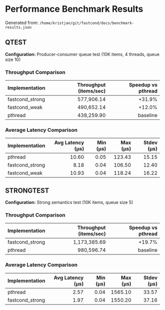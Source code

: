 # Performance Benchmark Results

Generated from: `/home/kristjan/git/fastcond/docs/benchmark-results.json`

## QTEST
**Configuration:** Producer-consumer queue test (10K items, 4 threads, queue size 10)
### Throughput Comparison
| Implementation | Throughput (items/sec) | Speedup vs pthread |
|---|---:|---:|
| fastcond_strong | 577,906.14 | +31.9% |
| fastcond_weak | 490,652.14 | +12.0% |
| pthread | 438,259.90 | baseline |

### Average Latency Comparison
| Implementation | Avg Latency (μs) | Min (μs) | Max (μs) | Stdev (μs) |
|---|---:|---:|---:|---:|
| pthread | 10.60 | 0.05 | 123.43 | 15.15 |
| fastcond_strong | 8.18 | 0.04 | 106.50 | 12.40 |
| fastcond_weak | 10.93 | 0.04 | 118.24 | 16.22 |

## STRONGTEST
**Configuration:** Strong semantics test (10K items, queue size 5)
### Throughput Comparison
| Implementation | Throughput (items/sec) | Speedup vs pthread |
|---|---:|---:|
| fastcond_strong | 1,173,385.69 | +19.7% |
| pthread | 980,596.74 | baseline |

### Average Latency Comparison
| Implementation | Avg Latency (μs) | Min (μs) | Max (μs) | Stdev (μs) |
|---|---:|---:|---:|---:|
| pthread | 2.57 | 0.04 | 1565.10 | 33.57 |
| fastcond_strong | 1.97 | 0.04 | 1550.20 | 37.16 |
